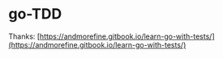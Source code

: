 # go-TDD

Thanks: [https://andmorefine.gitbook.io/learn-go-with-tests/](https://andmorefine.gitbook.io/learn-go-with-tests/)